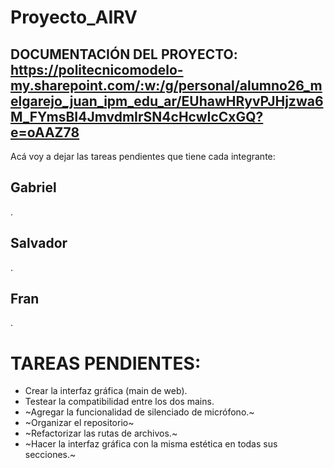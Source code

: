 # Proyecto_AIRV
## DOCUMENTACIÓN DEL PROYECTO: https://politecnicomodelo-my.sharepoint.com/:w:/g/personal/alumno26_melgarejo_juan_ipm_edu_ar/EUhawHRyvPJHjzwa6M_FYmsBI4JmvdmIrSN4cHcwIcCxGQ?e=oAAZ78

Acá voy a dejar las tareas pendientes que tiene cada integrante:

## Gabriel
.

## Salvador
.

## Fran
.

# TAREAS PENDIENTES:
- Crear la interfaz gráfica (main de web).
- Testear la compatibilidad entre los dos mains.
- ~Agregar la funcionalidad de silenciado de micrófono.~
- ~Organizar el repositorio~
- ~Refactorizar las rutas de archivos.~
- ~Hacer la interfaz gráfica con la misma estética en todas sus secciones.~
